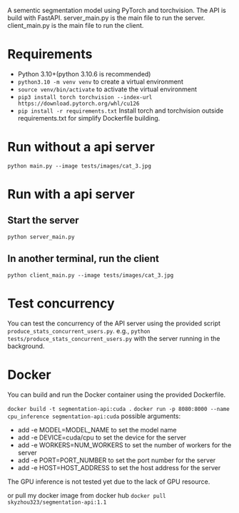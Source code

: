 A sementic segmentation model using PyTorch and torchvision. The API is build with FastAPI.
server_main.py is the main file to run the server.
client_main.py is the main file to run the client.

# Requirements
- Python 3.10+(python 3.10.6 is recommended)
- `python3.10 -m venv venv` to create a virtual environment
- `source venv/bin/activate` to activate the virtual environment
- `pip3 install torch torchvision --index-url https://download.pytorch.org/whl/cu126`
- `pip install -r requirements.txt` 
Install torch and torchvision outside requirements.txt for simplify Dockerfile building.
 
# Run without a api server
`python main.py --image tests/images/cat_3.jpg`

# Run with a api server
## Start the server
`python server_main.py` 

## In another terminal, run the client
`python client_main.py --image tests/images/cat_3.jpg` 


# Test concurrency
You can test the concurrency of the API server using the provided script `produce_stats_concurrent_users.py`.
e.g., `python tests/produce_stats_concurrent_users.py` with the server running in the background.

# Docker
You can build and run the Docker container using the provided Dockerfile.

`docker build -t segmentation-api:cuda .`
`docker run -p 8080:8000 --name cpu_inference segmentation-api:cuda`
possible arguments:
- add -e MODEL=MODEL_NAME to set the model name
- add -e DEVICE=cuda/cpu to set the device for the server
- add -e WORKERS=NUM_WORKERS to set the number of workers for the server
- add -e PORT=PORT_NUMBER to set the port number for the server
- add -e HOST=HOST_ADDRESS to set the host address for the server

The GPU inference is not tested yet due to the lack of GPU resource.

or pull my docker image from docker hub
`docker pull skyzhou323/segmentation-api:1.1`